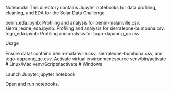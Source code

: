 Notebooks
This directory contains Jupyter notebooks for data profiling, cleaning, and EDA for the Solar Data Challenge.

benin_eda.ipynb: Profiling and analysis for benin-malanville.csv.
sierra_leone_eda.ipynb: Profiling and analysis for sierraleone-bumbuna.csv.
togo_eda.ipynb: Profiling and analysis for togo-dapaong_qc.csv.

Usage

Ensure data/ contains benin-malanville.csv, sierraleone-bumbuna.csv, and togo-dapaong_qc.csv.
Activate virtual environment:source venv/bin/activate  # Linux/Mac
venv\Scripts\activate     # Windows


Launch Jupyter:jupyter notebook


Open and run notebooks.

